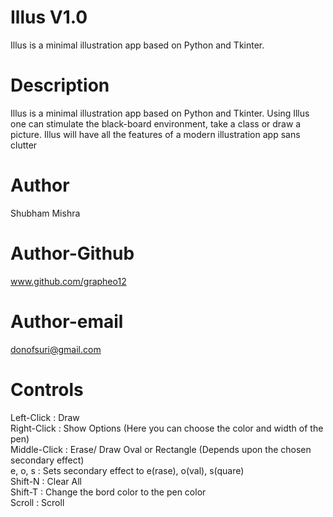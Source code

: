 # Illus V1.0

Illus is a minimal illustration app based on Python and Tkinter. 

# Description

Illus is a minimal illustration app based on Python and Tkinter. Using Illus one can stimulate the black-board environment, take a class or draw a picture. Illus will have all the features of a modern illustration app sans clutter

# Author

Shubham Mishra


# Author-Github

www.github.com/grapheo12

# Author-email

donofsuri@gmail.com

# Controls

Left-Click      :   Draw  
Right-Click     :   Show Options (Here you can choose the color and width of the pen)  
Middle-Click    :   Erase/ Draw Oval or Rectangle (Depends upon the chosen secondary effect)    
e, o, s         :   Sets secondary effect to e(rase), o(val), s(quare)  
Shift-N         :   Clear All  
Shift-T         :   Change the bord color to the pen color  
Scroll          :   Scroll
